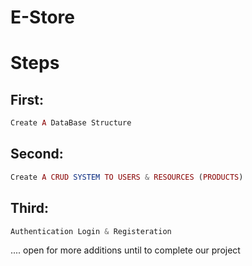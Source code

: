 # E-Store

# Steps

## First: 
```php 
Create A DataBase Structure 
```

## Second: 
```php
Create A CRUD SYSTEM TO USERS & RESOURCES (PRODUCTS)
```

## Third:
```php
Authentication Login & Registeration 
```
.... open for more additions until to complete our project 
